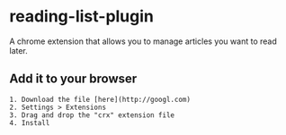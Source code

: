 # reading-list-plugin
A chrome extension that allows you to manage articles you want to read later. 

## Add it to your browser
```
1. Download the file [here](http://googl.com)
2. Settings > Extensions
3. Drag and drop the "crx" extension file
4. Install
```
